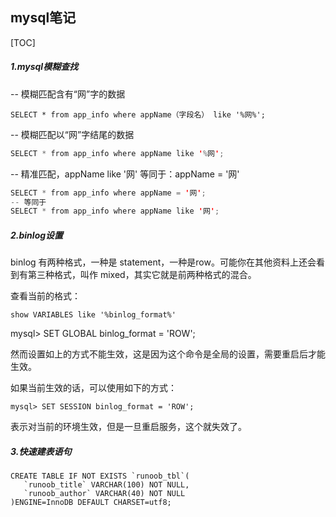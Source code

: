 ## mysql笔记

[TOC]

##### 1.mysql模糊查找

-- 模糊匹配含有“网”字的数据

```
SELECT * from app_info where appName（字段名） like '%网%';
```

-- 模糊匹配以“网”字结尾的数据

```java
SELECT * from app_info where appName like '%网';
```

-- 精准匹配，appName like '网' 等同于：appName = '网'

```java
SELECT * from app_info where appName = '网';
-- 等同于
SELECT * from app_info where appName like '网';
```



##### 2.binlog设置

binlog 有两种格式，一种是 statement，一种是row。可能你在其他资料上还会看到有第三种格式，叫作 mixed，其实它就是前两种格式的混合。

 

查看当前的格式：

```
show VARIABLES like '%binlog_format%'
```

mysql> SET GLOBAL binlog_format = 'ROW';

然而设置如上的方式不能生效，这是因为这个命令是全局的设置，需要重启后才能生效。

 

如果当前生效的话，可以使用如下的方式：

```
mysql> SET SESSION binlog_format = 'ROW';
```

表示对当前的环境生效，但是一旦重启服务，这个就失效了。



##### 3.快速建表语句

```
CREATE TABLE IF NOT EXISTS `runoob_tbl`(
   `runoob_title` VARCHAR(100) NOT NULL,
   `runoob_author` VARCHAR(40) NOT NULL
)ENGINE=InnoDB DEFAULT CHARSET=utf8;
```

